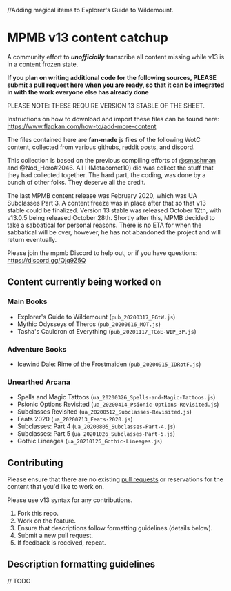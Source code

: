 //Adding magical items to Explorer's Guide to Wildemount. 

# MPMB v13 content catchup

A community effort to **_unofficially_** transcribe all content missing while v13 is in a content frozen state.

**If you plan on writing additional code for the following sources, PLEASE submit a pull request here when you are ready, so that it can be integrated in with the work everyone else has already done**

PLEASE NOTE: THESE REQUIRE VERSION 13 STABLE OF THE SHEET.

Instructions on how to download and import these files can be found here: https://www.flapkan.com/how-to/add-more-content

The files contained here are **fan-made** js files of the following WotC content, collected from various githubs, reddit posts, and discord. 

This collection is based on the previous compiling efforts of [@smashman](https://github.com/Smashman) and @Nod_Hero#2046. All I (Metacomet10) did was collect the stuff that they had collected together. The hard part, the coding, was done by a bunch of other folks. They deserve all the credit.

The last MPMB content release was February 2020, which was UA Subclasses Part 3. A content freeze was in place after that so that v13 stable could be finalized. Version 13 stable was released October 12th, with v13.0.5 being released October 28th. Shortly after this, MPMB decided to take a sabbatical for personal reasons. There is no ETA for when the sabbatical will be over, however, he has not abandoned the project and will return eventually.

Please join the mpmb Discord to help out, or if you have questions: https://discord.gg/Qjq9Z5Q

## Content currently being worked on

### Main Books
* Explorer's Guide to Wildemount (`pub_20200317_EGtW.js`)
* Mythic Odysseys of Theros (`pub_20200616_MOT.js`)
* Tasha's Cauldron of Everything (`pub_20201117_TCoE-WIP_3P.js`)

### Adventure Books
* Icewind Dale: Rime of the Frostmaiden (`pub_20200915_IDRotF.js`)

### Unearthed Arcana
* Spells and Magic Tattoos (`ua_20200326_Spells-and-Magic-Tattoos.js`)
* Psionic Options Revisited (`ua_20200414_Psionic-Options-Revisited.js`)
* Subclasses Revisited (`ua_20200512_Subclasses-Revisited.js`)
* Feats 2020 (`ua_20200713_Feats-2020.js`)
* Subclasses: Part 4 (`ua_20200805_Subclasses-Part-4.js`)
* Subclasses: Part 5 (`ua_20201026_Subclasses-Part-5.js`)
* Gothic Lineages (`ua_20210126_Gothic-Lineages.js`)

## Contributing

Please ensure that there are no existing [pull requests](https://github.com/Metacomet10/MPMB-v13-content-catchup/pulls) or reservations for the content that you'd like to work on.

Please use v13 syntax for any contributions.

1. Fork this repo.
2. Work on the feature.
3. Ensure that descriptions follow formatting guidelines (details below).
4. Submit a new pull request.
5. If feedback is received, repeat.

## Description formatting guidelines

// TODO
